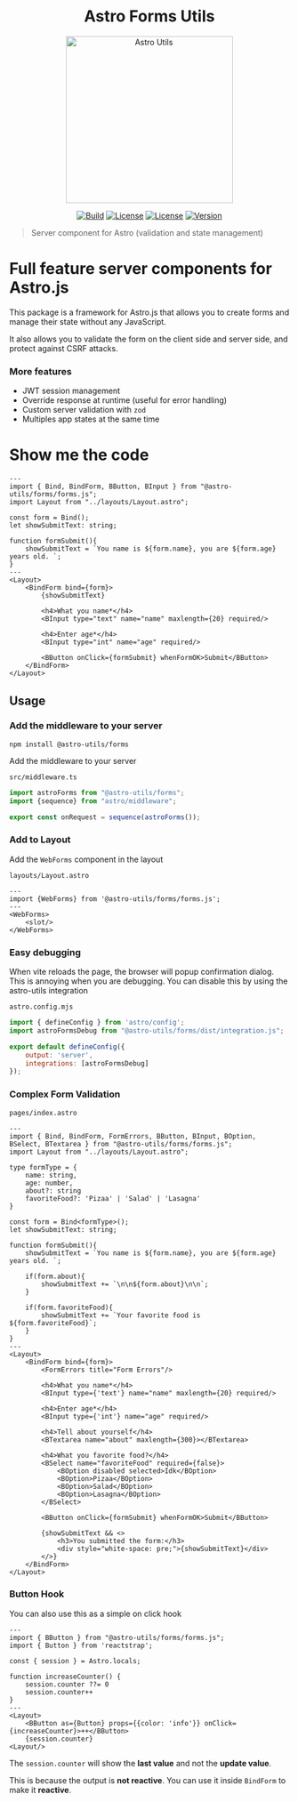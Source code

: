 <div align="center">

# Astro Forms Utils

<img src="./assets/logo.rounded.png" alt="Astro Utils" height="300px"/>


[![Build](https://github.com/withastro-utils/utils/actions/workflows/release.yml/badge.svg)](https://github.com/withastro-utils/utils/actions/workflows/build.yml)
[![License](https://badgen.net/badge/color/MIT/green?label=license)](https://www.npmjs.com/package/@astro-utils/forms)
[![License](https://badgen.net/badge/color/TypeScript/blue?label=types)](https://www.npmjs.com/package/@astro-utils/forms)
[![Version](https://badgen.net/npm/v/@astro-utils/forms)](https://www.npmjs.com/package/@astro-utils/forms)
</div>

> Server component for Astro (validation and state management)


# Full feature server components for Astro.js

This package is a framework for Astro.js that allows you to create forms and manage their state without any JavaScript.

It also allows you to validate the form on the client side and server side, and protect against CSRF attacks.

### More features
- JWT session management
- Override response at runtime (useful for error handling)
- Custom server validation with `zod`
- Multiples app states at the same time

# Show me the code
```astro
---
import { Bind, BindForm, BButton, BInput } from "@astro-utils/forms/forms.js";
import Layout from "../layouts/Layout.astro";

const form = Bind();
let showSubmitText: string;

function formSubmit(){
    showSubmitText = `You name is ${form.name}, you are ${form.age} years old. `;
}
---
<Layout>
    <BindForm bind={form}>
        {showSubmitText}
        
        <h4>What you name*</h4>
        <BInput type="text" name="name" maxlength={20} required/>
    
        <h4>Enter age*</h4>
        <BInput type="int" name="age" required/>
    
        <BButton onClick={formSubmit} whenFormOK>Submit</BButton>
    </BindForm>
</Layout>
```

## Usage

### Add the middleware to your server

```
npm install @astro-utils/forms
```

Add the middleware to your server


`src/middleware.ts`
```ts
import astroForms from "@astro-utils/forms";
import {sequence} from "astro/middleware";

export const onRequest = sequence(astroForms());
```

### Add to Layout
Add the `WebForms` component in the layout

`layouts/Layout.astro`
```astro
---
import {WebForms} from '@astro-utils/forms/forms.js';
---
<WebForms>
    <slot/>
</WebForms>
```

### Easy debugging
When vite reloads the page, the browser will popup confirmation dialog. This is annoying when you are debugging. You can disable this by using the astro-utils integration

`astro.config.mjs`
```js
import { defineConfig } from 'astro/config';
import astroFormsDebug from "@astro-utils/forms/dist/integration.js";

export default defineConfig({
    output: 'server',
    integrations: [astroFormsDebug]
});
```

### Complex Form Validation

`pages/index.astro`
```astro
---
import { Bind, BindForm, FormErrors, BButton, BInput, BOption, BSelect, BTextarea } from "@astro-utils/forms/forms.js";
import Layout from "../layouts/Layout.astro";

type formType = {
    name: string,
    age: number,
    about?: string
    favoriteFood?: 'Pizaa' | 'Salad' | 'Lasagna'
}

const form = Bind<formType>();
let showSubmitText: string;

function formSubmit(){
    showSubmitText = `You name is ${form.name}, you are ${form.age} years old. `;

    if(form.about){
        showSubmitText += `\n\n${form.about}\n\n`;
    }

    if(form.favoriteFood){
        showSubmitText += `Your favorite food is ${form.favoriteFood}`;
    }
}
---
<Layout>
    <BindForm bind={form}>
        <FormErrors title="Form Errors"/>
    
        <h4>What you name*</h4>
        <BInput type={'text'} name="name" maxlength={20} required/>
    
        <h4>Enter age*</h4>
        <BInput type={'int'} name="age" required/>
    
        <h4>Tell about yourself</h4>
        <BTextarea name="about" maxlength={300}></BTextarea>
    
        <h4>What you favorite food?</h4>
        <BSelect name="favoriteFood" required={false}>
            <BOption disabled selected>Idk</BOption>
            <BOption>Pizaa</BOption>
            <BOption>Salad</BOption>
            <BOption>Lasagna</BOption>
        </BSelect>
    
        <BButton onClick={formSubmit} whenFormOK>Submit</BButton>
    
        {showSubmitText && <>
            <h3>You submitted the form:</h3>
            <div style="white-space: pre;">{showSubmitText}</div>
        </>}
    </BindForm>
</Layout>
```

### Button Hook

You can also use this as a simple on click hook

```astro
---
import { BButton } from "@astro-utils/forms/forms.js";
import { Button } from 'reactstrap';

const { session } = Astro.locals;

function increaseCounter() {
    session.counter ??= 0
    session.counter++
}
---
<Layout>
    <BButton as={Button} props={{color: 'info'}} onClick={increaseCounter}>++</BButton>
    {session.counter}
<Layout/>
```

The `session.counter` will show the **last value** and not the **update value**. 

This is because the output is **not reactive**. You can use it inside `BindForm` to make it **reactive**.